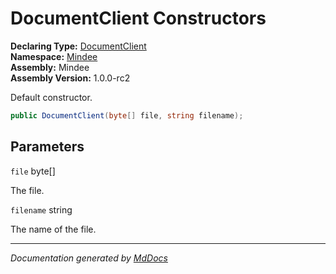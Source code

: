 ﻿<!--  
  <auto-generated>   
    The contents of this file were generated by a tool.  
    Changes to this file may be list if the file is regenerated  
  </auto-generated>   
-->

# DocumentClient Constructors

**Declaring Type:** [DocumentClient](../index.md)  
**Namespace:** [Mindee](../../index.md)  
**Assembly:** Mindee  
**Assembly Version:** 1.0.0\-rc2

Default constructor.

```csharp
public DocumentClient(byte[] file, string filename);
```

## Parameters

`file`  byte\[\]

The file.

`filename`  string

The name of the file.

___

*Documentation generated by [MdDocs](https://github.com/ap0llo/mddocs)*
